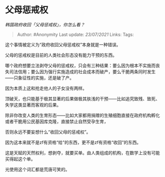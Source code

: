# 父母惩戒权
*韩国政府收回「父母惩戒权」，你怎么看？*

> Author: #Anonymity
> Last update: *23/07/2021*
> Links:
> Tags:

这个事情被定义为“政府收回父母惩戒权”本身就是一种错误。

父母的惩戒权是目前的人类社会形态没有能力干预的东西。

哪个政府想要立法剥夺父母的惩戒权，只会有三种结果：要么因为根本不实施而丧失司法信用；要么因为强行实施造成的社会成本而破产，要么干脆两条同时发生——只象征性的实施，还是破了产。

因为本质上这和抢走他人的子女没有两样。

顶破天，也只能基于极其显著的后果做极其肤浅的干预——比如追究致残、致死、失学这类显著而客观的后果。

除非你改变人类的生育形态——比如大家都用捐赠的生殖细胞直接在政府机构孵化或者干脆用公民基因库克隆，直接禁止自然受孕生育，

否则永远不要妄想什么“收回父母的惩戒权”。

因为这本来就不是zf有资格“给”的东西，更不是zf有资格“收回”的东西。

这是天赋的天然权利，想剥夺，就要买单。由人类组成的机构，在数学上没有可能买得起这个单。

光使用这个词汇都是荒唐可笑的。

